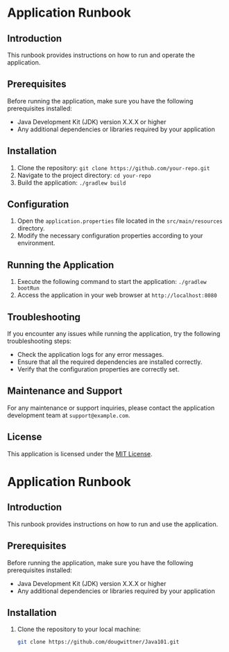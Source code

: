 # Application Runbook

## Introduction
This runbook provides instructions on how to run and operate the application.

## Prerequisites
Before running the application, make sure you have the following prerequisites installed:
- Java Development Kit (JDK) version X.X.X or higher
- Any additional dependencies or libraries required by your application

## Installation
1. Clone the repository: `git clone https://github.com/your-repo.git`
2. Navigate to the project directory: `cd your-repo`
3. Build the application: `./gradlew build`

## Configuration
1. Open the `application.properties` file located in the `src/main/resources` directory.
2. Modify the necessary configuration properties according to your environment.

## Running the Application
1. Execute the following command to start the application: `./gradlew bootRun`
2. Access the application in your web browser at `http://localhost:8080`

## Troubleshooting
If you encounter any issues while running the application, try the following troubleshooting steps:
- Check the application logs for any error messages.
- Ensure that all the required dependencies are installed correctly.
- Verify that the configuration properties are correctly set.

## Maintenance and Support
For any maintenance or support inquiries, please contact the application development team at `support@example.com`.

## License
This application is licensed under the [MIT License](https://opensource.org/licenses/MIT).
# Application Runbook

## Introduction
This runbook provides instructions on how to run and use the application.

## Prerequisites
Before running the application, make sure you have the following prerequisites installed:
- Java Development Kit (JDK) version X.X.X or higher
- Any additional dependencies or libraries required by your application

## Installation
1. Clone the repository to your local machine:
   ```bash
   git clone https://github.com/dougwittner/Java101.git
